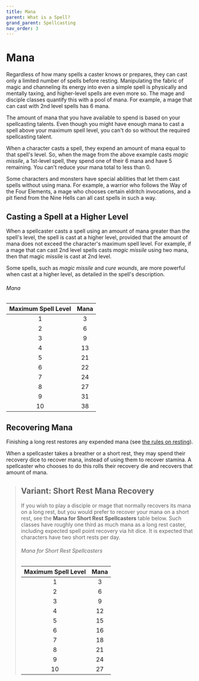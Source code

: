 ```yaml
---
title: Mana
parent: What is a Spell?
grand_parent: Spellcasting
nav_order: 3
---
```


# Mana
Regardless of how many spells a caster knows or prepares, they can cast only a limited number of spells before resting. Manipulating the fabric of magic and channeling its energy into even a simple spell is physically and mentally taxing, and higher-level spells are even more so. The mage and disciple classes quantify this with a pool of mana. For example, a mage that can cast with 2nd level spells has 6 mana.

The amount of mana that you have available to spend is based on your spellcasting talents. Even though you might have enough mana to cast a spell above your maximum spell level, you can't do so without the required spellcasting talent.

When a character casts a spell, they expend an amount of mana equal to that spell's level. So, when the mage from the above example casts *magic missile*, a 1st-level spell, they spend one of their 6 mana and have 5 remaining. You can't reduce your mana total to less than 0.

Some characters and monsters have special abilities that let them cast spells without using mana. For example, a warrior who follows the Way of the Four Elements, a mage who chooses certain eldritch invocations, and a pit fiend from the Nine Hells can all cast spells in such a way.

## Casting a Spell at a Higher Level
When a spellcaster casts a spell using an amount of mana greater than the spell's level, the spell is cast at a higher level, provided that the amount of mana does not exceed the character's maximum spell level. For example, if a mage that can cast 2nd level spells casts *magic missile* using two mana, then that magic missile is cast at 2nd level.

Some spells, such as *magic missile* and *cure wounds*, are more powerful when cast at a higher level, as detailed in the spell's description.

###### Mana

| Maximum Spell Level | Mana |
|:-------------------:|:----:|
| 1 | 3 |
| 2 | 6 |
| 3 | 9 |
| 4 | 13 |
| 5 | 21 |
| 6 | 22 |
| 7 | 24 |
| 8 | 27 |
| 9 | 31 |
| 10 | 38 |

## Recovering Mana
Finishing a long rest restores any expended mana (see [the rules on resting](https://stormchaserroleplaying.com/stormchaserRPG/Adventuring/Resting/)).

When a spellcaster takes a breather or a short rest, they may spend their recovery dice to recover mana, instead of using them to recover stamina. A spellcaster who chooses to do this rolls their recovery die and recovers that amount of mana.

> ## Variant: Short Rest Mana Recovery
> If you wish to play a disciple or mage that normally recovers its mana on a long rest, but you would prefer to recover your mana on a short rest, see the **Mana for Short Rest Spellcasters** table below. Such classes have roughly one third as much mana as a long rest caster, including expected spell point recovery via hit dice. It is expected that characters have two short rests per day.
>
> 
> ###### Mana for Short Rest Spellcasters
> 
> | Maximum Spell Level | Mana |
> |:-------------------:|:----:|
> | 1 | 3 |
> | 2 | 6 |
> | 3 | 9 |
> | 4 | 12 |
> | 5 | 15 |
> | 6 | 16 |
> | 7 | 18 |
> | 8 | 21 |
> | 9 | 24 |
> | 10 | 27 |
